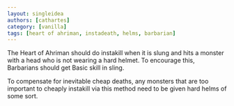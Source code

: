 ```yaml
---
layout: singleidea
authors: [cathartes]
category: [vanilla]
tags: [heart of ahriman, instadeath, helms, barbarian]
---
```

The Heart of Ahriman should do instakill when it is slung and hits a monster
with a head who is not wearing a hard helmet. To encourage this, Barbarians
should get Basic skill in sling.

To compensate for inevitable cheap deaths, any monsters that are too important
to cheaply instakill via this method need to be given hard helms of some sort.
